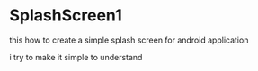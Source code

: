 # SplashScreen1
this how to create a simple splash screen for android application

i try to make it simple to understand
